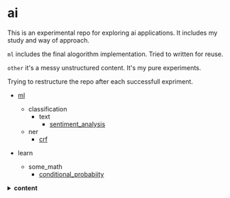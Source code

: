# ai
This is an experimental repo for exploring ai applications. It includes my study and way of approach.

`ml` includes the final alogorithm implementation. Tried to written for reuse.

`other` it's a messy unstructured content. It's my pure experiments.

Trying to restructure the repo after each successfull expriment.

- [ml](/ml/README.md)
    - classification
        - text
            - [sentiment_analysis](/ml/classification/text/sentiment_analysis/ReadMe.md)
    - ner
        - [crf](/ml/ner/crf/README.md)

- learn
    - some_math
        - [conditional_probabiity](/other/learn/some_maths/conditional_probability.py)
 <details>
  <summary><b>content</b></summary>
        <a href="https://github.com/jassim-jasmin/ai/blob/master/ml/classification/text/sentiment_analysis/ReadMe.md">sentiment analysis</a>
        <br>
        <a href="https://github.com/jassim-jasmin/ai/blob/master/other/learn/some_maths/conditional_probability.py">conditinal probability</a>
</details>

